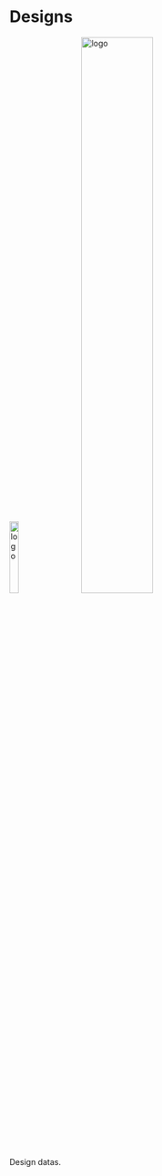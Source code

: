 # Designs
<img src="https://github.com/poacpm/designs/raw/master/images/icon.png" alt="logo" width=18%>         <img src="https://github.com/poacpm/designs/raw/master/images/logo.png" alt="logo" width=50%>

Design datas.
